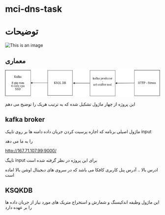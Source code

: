 # mci-dns-task
# توضیحات 
![This is an image](https://upload.wikimedia.org/wikipedia/en/f/f4/Hamrahe_Aval_logo.png)
## معماری 
![This is an image](https://raw.githubusercontent.com/amirmohammadnoori123/mci-dns-task/main/mci-task.drawio.png)

این پروژه از چهار ماژول تشکیل شده که به ترتیب هریک را توضیج می دهم

## kafka broker

ماژول اصیلی برنامه که اجازه پرسیت کردن جریان داده دامنه ها بر روی تاپیک 
input 

را به ما می دهد

http://167.71.107.99:9000/ 

تاپیگ input برای این پروژه در نظر گرفته شده است

ادرس بالا .. آدرس پنل کاربری کافکا می باشد که در سروی های دیجیتال اوشن بالا اماده است 

## KSQKDB

این ماژول وظیفه اندکیسنگ  و شمارش  و استخراج متریک های مورد نیاز از جریان داده ها را بر عهده دارد
